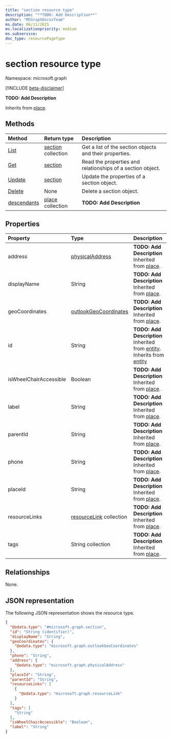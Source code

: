 ```yaml
---
title: "section resource type"
description: "**TODO: Add Description**"
author: "MSGraphDocsvTeam"
ms.date: 06/11/2025
ms.localizationpriority: medium
ms.subservice:
doc_type: resourcePageType
---
```


# section resource type

Namespace: microsoft.graph

[!INCLUDE [beta-disclaimer](../../includes/beta-disclaimer.md)]

**TODO: Add Description**


Inherits from [place](../resources/place.md).


## Methods
|Method|Return type|Description|
|:---|:---|:---|
|[List](../api/section-list.md)|[section](../resources/section.md) collection|Get a list of the section objects and their properties.|
|[Get](../api/section-get.md)|[section](../resources/section.md)|Read the properties and relationships of a section object.|
|[Update](../api/section-update.md)|[section](../resources/section.md)|Update the properties of a section object.|
|[Delete](../api/section-delete.md)|None|Delete a section object.|
|[descendants](../api/section-descendants.md)|[place](../resources/place.md) collection|**TODO: Add Description**|

## Properties
|Property|Type|Description|
|:---|:---|:---|
|address|[physicalAddress](../resources/physicaladdress.md)|**TODO: Add Description** Inherited from [place](../resources/place.md).|
|displayName|String|**TODO: Add Description** Inherited from [place](../resources/place.md).|
|geoCoordinates|[outlookGeoCoordinates](../resources/outlookgeocoordinates.md)|**TODO: Add Description** Inherited from [place](../resources/place.md).|
|id|String|**TODO: Add Description** Inherited from [entity](../resources/entity.md). Inherits from [entity](../resources/entity.md)|
|isWheelChairAccessible|Boolean|**TODO: Add Description** Inherited from [place](../resources/place.md).|
|label|String|**TODO: Add Description** Inherited from [place](../resources/place.md).|
|parentId|String|**TODO: Add Description** Inherited from [place](../resources/place.md).|
|phone|String|**TODO: Add Description** Inherited from [place](../resources/place.md).|
|placeId|String|**TODO: Add Description** Inherited from [place](../resources/place.md).|
|resourceLinks|[resourceLink](../resources/resourcelink.md) collection|**TODO: Add Description** Inherited from [place](../resources/place.md).|
|tags|String collection|**TODO: Add Description** Inherited from [place](../resources/place.md).|

## Relationships
None.

## JSON representation
The following JSON representation shows the resource type.
<!-- {
  "blockType": "resource",
  "keyProperty": "id",
  "@odata.type": "microsoft.graph.section",
  "baseType": "microsoft.graph.place",
  "openType": false
}
-->
``` json
{
  "@odata.type": "#microsoft.graph.section",
  "id": "String (identifier)",
  "displayName": "String",
  "geoCoordinates": {
    "@odata.type": "microsoft.graph.outlookGeoCoordinates"
  },
  "phone": "String",
  "address": {
    "@odata.type": "microsoft.graph.physicalAddress"
  },
  "placeId": "String",
  "parentId": "String",
  "resourceLinks": [
    {
      "@odata.type": "microsoft.graph.resourceLink"
    }
  ],
  "tags": [
    "String"
  ],
  "isWheelChairAccessible": "Boolean",
  "label": "String"
}
```


